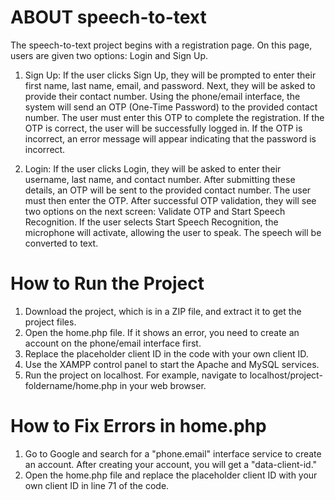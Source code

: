 # ABOUT speech-to-text
The speech-to-text project begins with a registration page. On this page, users are given two options: Login and Sign Up.

1. Sign Up: If the user clicks Sign Up, they will be prompted to enter their first name, last name, email, and password. Next, they will be asked to provide their contact number. Using the phone/email interface, the system will send an OTP (One-Time Password) to the provided contact number. The user must enter this OTP to complete the registration. If the OTP is correct, the user will be successfully logged in. If the OTP is incorrect, an error message will appear indicating that the password is incorrect.

2. Login: If the user clicks Login, they will be asked to enter their username, last name, and contact number. After submitting these details, an OTP will be sent to the provided contact number. The user must then enter the OTP. After successful OTP validation, they will see two options on the next screen: Validate OTP and Start Speech Recognition. If the user selects Start Speech Recognition, the microphone will activate, allowing the user to speak. The speech will be converted to text.



 # How to Run the Project

1. Download the project, which is in a ZIP file, and extract it to get the project files.
2. Open the home.php file. If it shows an error, you need to create an account on the phone/email interface first.
3. Replace the placeholder client ID in the code with your own client ID.
4. Use the XAMPP control panel to start the Apache and MySQL services.
5. Run the project on localhost. For example, navigate to localhost/project-foldername/home.php in your web browser.
   
# How to Fix Errors in home.php

1. Go to Google and search for a "phone.email" interface service to create an account. After creating your account, you will get a "data-client-id."
2. Open the home.php file and replace the placeholder client ID with your own client ID in line 71 of the code.


   
